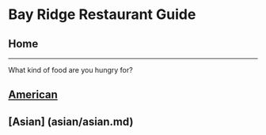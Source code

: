 # Bay Ridge Restaurant Guide
## Home
---
What kind of food are you hungry for?
## [American](american/american.md)
## [Asian] (asian/asian.md)